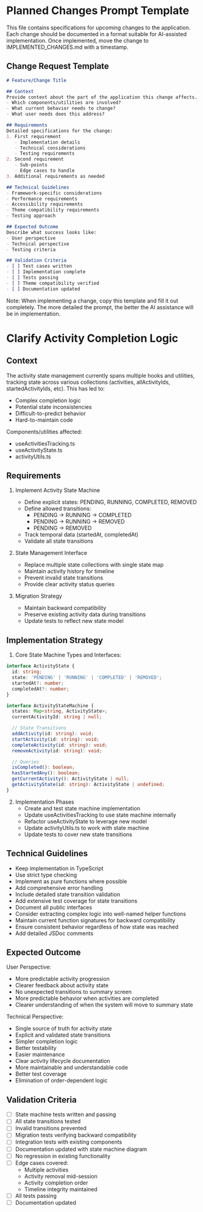 # Planned Changes Prompt Template

This file contains specifications for upcoming changes to the application. Each change should be documented in a format suitable for AI-assisted implementation. Once implemented, move the change to IMPLEMENTED_CHANGES.md with a timestamp.

## Change Request Template

```markdown
# Feature/Change Title

## Context
Provide context about the part of the application this change affects.
- Which components/utilities are involved?
- What current behavior needs to change?
- What user needs does this address?

## Requirements
Detailed specifications for the change:
1. First requirement
   - Implementation details
   - Technical considerations
   - Testing requirements
2. Second requirement
   - Sub-points
   - Edge cases to handle
3. Additional requirements as needed

## Technical Guidelines
- Framework-specific considerations
- Performance requirements
- Accessibility requirements
- Theme compatibility requirements
- Testing approach

## Expected Outcome
Describe what success looks like:
- User perspective
- Technical perspective
- Testing criteria

## Validation Criteria
- [ ] Test cases written
- [ ] Implementation complete
- [ ] Tests passing
- [ ] Theme compatibility verified
- [ ] Documentation updated
```

Note: When implementing a change, copy this template and fill it out completely. The more detailed the prompt, the better the AI assistance will be in implementation.


# Clarify Activity Completion Logic

## Context
The activity state management currently spans multiple hooks and utilities, tracking state across various collections (activities, allActivityIds, startedActivityIds, etc). This has led to:
- Complex completion logic
- Potential state inconsistencies
- Difficult-to-predict behavior
- Hard-to-maintain code

Components/utilities affected:
- useActivitiesTracking.ts
- useActivityState.ts
- activityUtils.ts

## Requirements
1. Implement Activity State Machine
   - Define explicit states: PENDING, RUNNING, COMPLETED, REMOVED
   - Define allowed transitions:
     * PENDING -> RUNNING -> COMPLETED
     * PENDING -> RUNNING -> REMOVED
     * PENDING -> REMOVED
   - Track temporal data (startedAt, completedAt)
   - Validate all state transitions

2. State Management Interface
   - Replace multiple state collections with single state map
   - Maintain activity history for timeline
   - Prevent invalid state transitions
   - Provide clear activity status queries

3. Migration Strategy
   - Maintain backward compatibility
   - Preserve existing activity data during transitions
   - Update tests to reflect new state model

## Implementation Strategy
1. Core State Machine Types and Interfaces:
```typescript
interface ActivityState {
  id: string;
  state: 'PENDING' | 'RUNNING' | 'COMPLETED' | 'REMOVED';
  startedAt?: number;
  completedAt?: number;
}

interface ActivityStateMachine {
  states: Map<string, ActivityState>;
  currentActivityId: string | null;

  // State Transitions
  addActivity(id: string): void;
  startActivity(id: string): void;
  completeActivity(id: string): void;
  removeActivity(id: string): void;

  // Queries
  isCompleted(): boolean;
  hasStartedAny(): boolean;
  getCurrentActivity(): ActivityState | null;
  getActivityState(id: string): ActivityState | undefined;
}
```

2. Implementation Phases
   - Create and test state machine implementation
   - Update useActivitiesTracking to use state machine internally
   - Refactor useActivityState to leverage new model
   - Update activityUtils.ts to work with state machine
   - Update tests to cover new state transitions

## Technical Guidelines
- Keep implementation in TypeScript
- Use strict type checking
- Implement as pure functions where possible
- Add comprehensive error handling
- Include detailed state transition validation
- Add extensive test coverage for state transitions
- Document all public interfaces
- Consider extracting complex logic into well-named helper functions
- Maintain current function signatures for backward compatibility
- Ensure consistent behavior regardless of how state was reached
- Add detailed JSDoc comments

## Expected Outcome
User Perspective:
- More predictable activity progression
- Clearer feedback about activity state
- No unexpected transitions to summary screen
- More predictable behavior when activities are completed
- Clearer understanding of when the system will move to summary state

Technical Perspective:
- Single source of truth for activity state
- Explicit and validated state transitions
- Simpler completion logic
- Better testability
- Easier maintenance
- Clear activity lifecycle documentation
- More maintainable and understandable code
- Better test coverage
- Elimination of order-dependent logic

## Validation Criteria
- [ ] State machine tests written and passing
- [ ] All state transitions tested
- [ ] Invalid transitions prevented
- [ ] Migration tests verifying backward compatibility
- [ ] Integration tests with existing components
- [ ] Documentation updated with state machine diagram
- [ ] No regression in existing functionality
- [ ] Edge cases covered:
  - Multiple activities
  - Activity removal mid-session
  - Activity completion order
  - Timeline integrity maintained
- [ ] All tests passing
- [ ] Documentation updated
